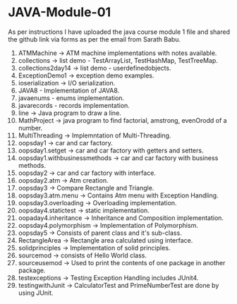 # JAVA-Module-01
As per instructions I have uploaded the java course module 1 file and shared the github link via forms as per the email from Sarath Babu.

1. ATMMachine -> ATM machine implementations with notes available.
2. collections -> list demo - TestArrayList, TestHashMap, TestTreeMap.
3. collections2day14 -> list demo - userdefinedobjects.
4. ExceptionDemo1 -> exception demo examples.
5. ioserialization -> I/O serialization.
6. JAVA8 - Implementation of JAVA8.
7. javaenums - enums implementation.
8. javarecords - records implementation.
9. line -> Java program to draw a line.
10. MathProject -> java program to find factorial, amstrong, evenOrodd of a number.
11. MultiThreading -> Implemntation of Multi-Threading.
12. oopsday1 -> car and car factory.
13. oopsday1.setget -> car and car factory with getters and setters.
14. oopsday1.withbusinessmethods -> car and car factory with business methods.
15. oopsday2 -> car and car factory with interface.
16. oopsday2.atm -> Atm creation.
17. oopsday3 -> Compare Rectangle and Triangle.
18. oopsday3.atm.menu -> Contains Atm menu with Exception Handling.
19. oopsday3.overloading -> Overloading implementation.
20. oopsday4.statictest -> static implementation.
21. oopaday4.inheritance -> Inheritance and Composition implementation.
22. oopsday4.polymorphism -> Implementation of Polymorphism.
23. oopsday5 -> Consists of parent class and it's sub-class.
24. RectangleArea -> Rectangle area calculated using interface.
25. solidprinciples -> Implementation of solid principles.
26. sourcemod -> consists of Hello World class.
27. sourceusemod -> Used to print the contents of one package in another package.
28. testexceptions -> Testing Exception Handling includes JUnit4.
29. testingwithJunit -> CalculatorTest and PrimeNumberTest are done by using JUnit.

